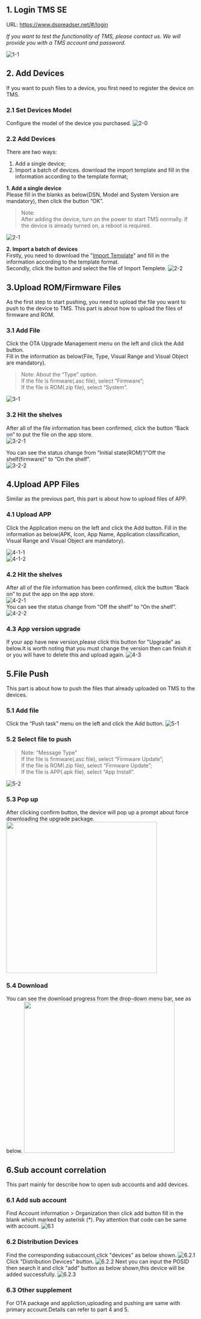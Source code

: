 ## 1. Login TMS SE

URL: https://www.dspreadser.net/#/login

*If you want to test the functionality of TMS, please contact us. We will provide you with a TMS account and password.*

![1-1](./_images/1-1.png)

## 2. Add Devices
If you want to push files to a device, you first need to register the device on TMS.  

### 2.1 Set Devices Model
Configure the model of the device you purchased.
![2-0](./_images/2-0.png)

### 2.2 Add Devices
There are two ways: 
1. Add a single device;
2. Import a batch of devices. download the import template and fill in the information according to the template format;

**1. Add a single device**  
Please fill in the blanks as below(DSN, Model and System Version are mandatory), then click the button “OK”.  
> Note:   
> After adding the device, turn on the power to start TMS normally. If the device is already turned on, a reboot is required.  

![2-1](./_images/2-1.png)

**2. Import a batch of devices**  
Firstly, you need to download the "[Import Template](https://docs.google.com/spreadsheets/d/1qqHzk0OK0GWtzOoSS5DS2NAH0pKn2rhh/edit?usp=sharing&ouid=113176383357556413114&rtpof=true&sd=true)" and fill in the information according to the template format.  
Secondly, click the button and select the file of Import Templete.
![2-2](./_images/2-2.png)

## 3.Upload ROM/Firmware Files

As the first step to start pushing, you need to upload the file you want to push to the device to TMS. This part is about how to upload the files of firmware and ROM.

### 3.1 Add File
Click the OTA Upgrade Management menu on the left and click the Add button.  
Fill in the information as below(File, Type, Visual Range and Visual Object are mandatory).  
> Note: About the “Type” option.  
If the file is firmware(.asc file), select “Firmware”;  
If the file is ROM(.zip file), select “System”. 

![3-1](./_images/3-1.png)

### 3.2 Hit the shelves
After all of the file information has been confirmed, click the button “Back on” to put the file on the app store.  
![3-2-1](./_images/3-2-1.png)  

You can see the status change from “Initial state(ROM)”/“Off the shelf(firmware)” to “On the shelf”.  
![3-2-2](./_images/3-2-2.png)

## 4.Upload APP Files
Similar as the previous part, this part is about how to upload files of APP.

### 4.1 Upload APP
Click the Application menu on the left and click the Add button.
Fill in the information as below(APK, Icon, App Name, Application classification, Visual Range and Visual Object are mandatory).  

![4-1-1](./_images/4-1-1.png)  
![4-1-2](./_images/4-1-2.png)

### 4.2 Hit the shelves
After all of the file information has been confirmed, click the button “Back on” to put the app on the app store.  
![4-2-1](./_images/4-2-1.png)  
You can see the status change from “Off the shelf” to “On the shelf”.  
![4-2-2](./_images/4-2-2.png)
### 4.3 App version upgrade
If your app have new version,please click this button for "Upgrade" as below.It is worth noting that you must change the version then can finish it or you will have to delete this and upload again.
![4-3](./_images/4-3.png)

## 5.File Push

This part is about how to push the files that already uploaded on TMS to the devices.

### 5.1 Add file
Click the “Push task” menu on the left and click the Add button.
![5-1](./_images/5-1.png)

### 5.2 Select file to push
> Note: “Message Type”  
If the file is firmware(.asc file), select “Firmware Update”;  
If the file is ROM(.zip file), select “Firmware Update”;  
If the file is APP(.apk file), select “App Install”.

![5-2](./_images/5-2.png)

### 5.3 Pop up
After clicking confirm button, the device will pop up a prompt about force downloading the upgrade package.
<img src="./_images/5-3.png" width = "400" />

### 5.4 Download
You can see the download progress from the drop-down menu bar, see as below.
<img src="./_images/5-4.png" width = "400" />

## 6.Sub account correlation

This part mainly for describe how to open sub accounts and add devices.

### 6.1 Add sub account
Find Account information > Organization then click add button fill in the blank which marked by asterisk (*).
Pay attention that code can be same with account.
![6.1](./_images/6.1.png)

### 6.2 Distribution Devices
Find the corresponding subaccount,click "devices" as below shown.
![6.2.1](./_images/6.2.1.png)
Click "Distribution Devices" button.
![6.2.2](./_images/6.2.2.png)
Next you can input the POSID then search it and click "add" button as below shown,this device will be added successfully.
![6.2.3](./_images/6.2.3.png)

### 6.3 Other supplement
For OTA package and appliction,uploading and pushing are same with primary account.Details can refer to part 4 and 5.